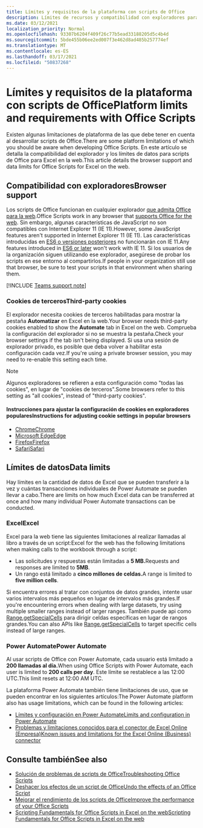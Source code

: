 ```yaml
---
title: Límites y requisitos de la plataforma con scripts de Office
description: Límites de recursos y compatibilidad con exploradores para scripts de Office cuando se usan con Excel en la web
ms.date: 03/12/2021
localization_priority: Normal
ms.openlocfilehash: 93307b6204f409f26c77b5ead33188205d5c4b4d
ms.sourcegitcommit: 5bde455b06ee2ed007f3e462d8ad485b257774ef
ms.translationtype: MT
ms.contentlocale: es-ES
ms.lasthandoff: 03/17/2021
ms.locfileid: "50837268"
---
```

# <a name="platform-limits-and-requirements-with-office-scripts"></a><span data-ttu-id="83dd5-103">Límites y requisitos de la plataforma con scripts de Office</span><span class="sxs-lookup"><span data-stu-id="83dd5-103">Platform limits and requirements with Office Scripts</span></span>

<span data-ttu-id="83dd5-104">Existen algunas limitaciones de plataforma de las que debe tener en cuenta al desarrollar scripts de Office.</span><span class="sxs-lookup"><span data-stu-id="83dd5-104">There are some platform limitations of which you should be aware when developing Office Scripts.</span></span> <span data-ttu-id="83dd5-105">En este artículo se detalla la compatibilidad del explorador y los límites de datos para scripts de Office para Excel en la web.</span><span class="sxs-lookup"><span data-stu-id="83dd5-105">This article details the browser support and data limits for Office Scripts for Excel on the web.</span></span>

## <a name="browser-support"></a><span data-ttu-id="83dd5-106">Compatibilidad con exploradores</span><span class="sxs-lookup"><span data-stu-id="83dd5-106">Browser support</span></span>

<span data-ttu-id="83dd5-107">Los scripts de Office funcionan en cualquier explorador [que admita Office para la web](https://support.microsoft.com/office/ad1303e0-a318-47aa-b409-d3a5eb44e452).</span><span class="sxs-lookup"><span data-stu-id="83dd5-107">Office Scripts work in any browser that [supports Office for the web](https://support.microsoft.com/office/ad1303e0-a318-47aa-b409-d3a5eb44e452).</span></span> <span data-ttu-id="83dd5-108">Sin embargo, algunas características de JavaScript no son compatibles con Internet Explorer 11 (IE 11).</span><span class="sxs-lookup"><span data-stu-id="83dd5-108">However, some JavaScript features aren't supported in Internet Explorer 11 (IE 11).</span></span> <span data-ttu-id="83dd5-109">Las características introducidas en [ES6 o versiones posteriores](https://www.w3schools.com/Js/js_es6.asp) no funcionarán con IE 11.</span><span class="sxs-lookup"><span data-stu-id="83dd5-109">Any features introduced in [ES6 or later](https://www.w3schools.com/Js/js_es6.asp) won't work with IE 11.</span></span> <span data-ttu-id="83dd5-110">Si los usuarios de la organización siguen utilizando ese explorador, asegúrese de probar los scripts en ese entorno al compartirlos.</span><span class="sxs-lookup"><span data-stu-id="83dd5-110">If people in your organization still use that browser, be sure to test your scripts in that environment when sharing them.</span></span>

[!INCLUDE [Teams support note](../includes/teams-support-note.md)]

### <a name="third-party-cookies"></a><span data-ttu-id="83dd5-111">Cookies de terceros</span><span class="sxs-lookup"><span data-stu-id="83dd5-111">Third-party cookies</span></span>

<span data-ttu-id="83dd5-112">El explorador necesita cookies de terceros habilitadas para mostrar la pestaña **Automatizar** en Excel en la web.</span><span class="sxs-lookup"><span data-stu-id="83dd5-112">Your browser needs third-party cookies enabled to show the **Automate** tab in Excel on the web.</span></span> <span data-ttu-id="83dd5-113">Comprueba la configuración del explorador si no se muestra la pestaña.</span><span class="sxs-lookup"><span data-stu-id="83dd5-113">Check your browser settings if the tab isn't being displayed.</span></span> <span data-ttu-id="83dd5-114">Si usa una sesión de explorador privado, es posible que deba volver a habilitar esta configuración cada vez.</span><span class="sxs-lookup"><span data-stu-id="83dd5-114">If you're using a private browser session, you may need to re-enable this setting each time.</span></span>

> [!NOTE]
> <span data-ttu-id="83dd5-115">Algunos exploradores se refieren a esta configuración como "todas las cookies", en lugar de "cookies de terceros".</span><span class="sxs-lookup"><span data-stu-id="83dd5-115">Some browsers refer to this setting as "all cookies", instead of "third-party cookies".</span></span>

#### <a name="instructions-for-adjusting-cookie-settings-in-popular-browsers"></a><span data-ttu-id="83dd5-116">Instrucciones para ajustar la configuración de cookies en exploradores populares</span><span class="sxs-lookup"><span data-stu-id="83dd5-116">Instructions for adjusting cookie settings in popular browsers</span></span>

- [<span data-ttu-id="83dd5-117">Chrome</span><span class="sxs-lookup"><span data-stu-id="83dd5-117">Chrome</span></span>](https://support.google.com/chrome/answer/95647)
- [<span data-ttu-id="83dd5-118">Microsoft Edge</span><span class="sxs-lookup"><span data-stu-id="83dd5-118">Edge</span></span>](https://support.microsoft.com/microsoft-edge/temporarily-allow-cookies-and-site-data-in-microsoft-edge-597f04f2-c0ce-f08c-7c2b-541086362bd2)
- [<span data-ttu-id="83dd5-119">Firefox</span><span class="sxs-lookup"><span data-stu-id="83dd5-119">Firefox</span></span>](https://support.mozilla.org/kb/disable-third-party-cookies)
- [<span data-ttu-id="83dd5-120">Safari</span><span class="sxs-lookup"><span data-stu-id="83dd5-120">Safari</span></span>](https://support.apple.com/guide/safari/manage-cookies-and-website-data-sfri11471/mac)

## <a name="data-limits"></a><span data-ttu-id="83dd5-121">Límites de datos</span><span class="sxs-lookup"><span data-stu-id="83dd5-121">Data limits</span></span>

<span data-ttu-id="83dd5-122">Hay límites en la cantidad de datos de Excel que se pueden transferir a la vez y cuántas transacciones individuales de Power Automate se pueden llevar a cabo.</span><span class="sxs-lookup"><span data-stu-id="83dd5-122">There are limits on how much Excel data can be transferred at once and how many individual Power Automate transactions can be conducted.</span></span>

### <a name="excel"></a><span data-ttu-id="83dd5-123">Excel</span><span class="sxs-lookup"><span data-stu-id="83dd5-123">Excel</span></span>

<span data-ttu-id="83dd5-124">Excel para la web tiene las siguientes limitaciones al realizar llamadas al libro a través de un script:</span><span class="sxs-lookup"><span data-stu-id="83dd5-124">Excel for the web has the following limitations when making calls to the workbook through a script:</span></span>

- <span data-ttu-id="83dd5-125">Las solicitudes y respuestas están limitadas a **5 MB.**</span><span class="sxs-lookup"><span data-stu-id="83dd5-125">Requests and responses are limited to **5MB**.</span></span>
- <span data-ttu-id="83dd5-126">Un rango está limitado a **cinco millones de celdas.**</span><span class="sxs-lookup"><span data-stu-id="83dd5-126">A range is limited to **five million cells**.</span></span>

<span data-ttu-id="83dd5-127">Si encuentra errores al tratar con conjuntos de datos grandes, intente usar varios intervalos más pequeños en lugar de intervalos más grandes.</span><span class="sxs-lookup"><span data-stu-id="83dd5-127">If you're encountering errors when dealing with large datasets, try using multiple smaller ranges instead of larger ranges.</span></span> <span data-ttu-id="83dd5-128">También puede api como [Range.getSpecialCells](/javascript/api/office-scripts/excelscript/excelscript.range#getspecialcells-celltype--cellvaluetype-) para dirigir celdas específicas en lugar de rangos grandes.</span><span class="sxs-lookup"><span data-stu-id="83dd5-128">You can also APIs like [Range.getSpecialCells](/javascript/api/office-scripts/excelscript/excelscript.range#getspecialcells-celltype--cellvaluetype-) to target specific cells instead of large ranges.</span></span>

### <a name="power-automate"></a><span data-ttu-id="83dd5-129">Power Automate</span><span class="sxs-lookup"><span data-stu-id="83dd5-129">Power Automate</span></span>

<span data-ttu-id="83dd5-130">Al usar scripts de Office con Power Automate, cada usuario está limitado a **200 llamadas al día.**</span><span class="sxs-lookup"><span data-stu-id="83dd5-130">When using Office Scripts with Power Automate, each user is limited to **200 calls per day**.</span></span> <span data-ttu-id="83dd5-131">Este límite se restablece a las 12:00 UTC.</span><span class="sxs-lookup"><span data-stu-id="83dd5-131">This limit resets at 12:00 AM UTC.</span></span>

<span data-ttu-id="83dd5-132">La plataforma Power Automate también tiene limitaciones de uso, que se pueden encontrar en los siguientes artículos:</span><span class="sxs-lookup"><span data-stu-id="83dd5-132">The Power Automate platform also has usage limitations, which can be found in the following articles:</span></span>

- [<span data-ttu-id="83dd5-133">Límites y configuración en Power Automate</span><span class="sxs-lookup"><span data-stu-id="83dd5-133">Limits and configuration in Power Automate</span></span>](/power-automate/limits-and-config)
- [<span data-ttu-id="83dd5-134">Problemas y limitaciones conocidos para el conector de Excel Online (Empresa)</span><span class="sxs-lookup"><span data-stu-id="83dd5-134">Known issues and limitations for the Excel Online (Business) connector</span></span>](/connectors/excelonlinebusiness/#known-issues-and-limitations)

## <a name="see-also"></a><span data-ttu-id="83dd5-135">Consulte también</span><span class="sxs-lookup"><span data-stu-id="83dd5-135">See also</span></span>

- [<span data-ttu-id="83dd5-136">Solución de problemas de scripts de Office</span><span class="sxs-lookup"><span data-stu-id="83dd5-136">Troubleshooting Office Scripts</span></span>](troubleshooting.md)
- [<span data-ttu-id="83dd5-137">Deshacer los efectos de un script de Office</span><span class="sxs-lookup"><span data-stu-id="83dd5-137">Undo the effects of an Office Script</span></span>](undo.md)
- [<span data-ttu-id="83dd5-138">Mejorar el rendimiento de los scripts de Office</span><span class="sxs-lookup"><span data-stu-id="83dd5-138">Improve the performance of your Office Scripts</span></span>](../develop/web-client-performance.md)
- [<span data-ttu-id="83dd5-139">Scripting Fundamentals for Office Scripts in Excel on the web</span><span class="sxs-lookup"><span data-stu-id="83dd5-139">Scripting Fundamentals for Office Scripts in Excel on the web</span></span>](../develop/scripting-fundamentals.md)

